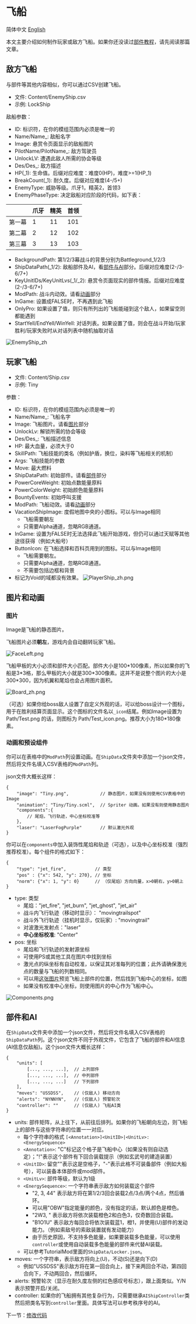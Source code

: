 # 飞船
简体中文 [English](Ship_EN.md)

本文主要介绍如何制作玩家或敌方飞船。如果你还没读过[部件教程](ShipUnit.md)，请先阅读那篇文章。

## 敌方飞船

与部件等其他内容相似，你可以通过CSV创建飞船。

- 文件: Content/EnemyShip.csv
- 示例: LockShip

敌船参数：

- ID: 标识符，在你的模组范围内必须是唯一的
- Name/Name_: 敌船名字
- Image: 悬赏令页面显示的敌船图片
- PilotName/PilotName_: 敌方驾驶员
- UnlockLV: 遭遇此敌人所需的协会等级
- Des/Des_: 敌方描述
- HP(_1): 生命值。后缀对应难度：难度0(HP)，难度>=1(HP_1)
- BreakCount(_1): 耐久度。后缀对应难度(4-/5+)
- EnemyType: 威胁等级。爪牙1，精英2，首领3
- EnemyPhaseType: 决定敌船对应阶段的代码，如下表：

| | 爪牙     | 精英   | 首领    |
| --------| -------- | -------- | -------- |
|第一幕 | 1 | 11 | 101 |
|第二幕 | 2 | 12 | 102 |
|第三幕 | 3 | 13 | 103 |

- BackgroundPath: 第1/2/3幕战斗的背景分别为Battleground_1/2/3
- ShipDataPath(_1/2): 敌船部件及AI，看[部件与AI](#ai)部分。后缀对应难度(2-/3-6/7+)
- KeyUnitIDs/KeyUnitLvs(_1/_2): 悬赏令页面现实的部件情报。后缀对应难度(2-/3-6/7+)
- ModPath: 战斗内动效。请看[动画](#anim)部分
- InGame: 设置成FALSE时，不再遇到此飞船
- OnlyPro: 如果设置了值，则只有所列出的飞船能碰到这个敌人，如果留空则都能遇到
- StartYell/EndYell/WinYell: 对话列表。如果设置了值，则会在战斗开始/玩家胜利/玩家失败时从对话列表中随机抽取对话

![EnemyShip_zh](../images/EnemyShip_zh.png)

## 玩家飞船

- 文件: Content/Ship.csv
- 示例: Tiny

参数：

- ID: 标识符，在你的模组范围内必须是唯一的
- Name/Name_: 飞船名字
- Image: 飞船图片。请看[图片](#image)部分
- UnlockLv: 解锁所需的协会等级
- Des/Des_: 飞船描述信息
- HP: 最大血量，必须大于0
- SkillPath: 飞船技能的类名（例如护盾，换位，染料等飞船相关的机制）
- Args: 飞船技能的参数
- Move: 最大燃料
- ShipDataPath: 初始部件。请看[部件](#ai)部分
- PowerCoreWeight: 初始点数能量原料
- PowerColorWeight: 初始颜色能量原料
- BountyEvents: 初始呼叫支援
- ModPath: 飞船动效。请看[动画](#anim)部分
- VacationShipImage: 度假地图中央的小图标。可以与Image相同
    - 飞船需要朝左
    - 只需要Alpha通道，忽略RGB通道。
- InGame: 设置为FALSE时无法选择此飞船开始游戏，但仍可以通过天赋等其他途径获得（例如大船号）
- ButtonIcon: 在飞船选择和百科页用到的图标。可以与Image相同
    - 飞船需要朝左。
    - 只需要Alpha通道，忽略RGB通道。
    - 不需要包括边框和背景
- 标记为Void的域都没有效果。
![PlayerShip_zh.png](../images/PlayerShip_zh.png)

## 图片和动画

### 图片 <a id="image"></a>

Image是飞船的静态图片。

飞船图片必须**朝左**，游戏内会自动翻转玩家飞船。

![FaceLeft.png](../images/FaceLeft.png)

飞船甲板的大小必须和部件大小匹配。部件大小是100\*100像素，所以如果你的飞船是3\*3格，那么甲板的大小就是300\*300像素。这并不是说整个图片的大小是300\*300，因为机翼和尾焰也会占用图片面积。

![Board_zh.png](../images/Board_zh.png)

（可选）如果你给boss敌人设置了自定义外观的话，可以给boss设计一个图标，用于在胜利结算页面显示。这个图标的文件名以`_icon`结尾。例如Image设置为 Path/Test.png 的话，则图标为 Path/Test_icon.png。推荐大小为180\*180像素。

### 动画和预设组件<a id="anim"></a>

你可以在表格中的`ModPath`列设置动画。在`ShipData`文件夹中添加一个json文件，然后将文件名填入CSV表格的`ModPath`列。

json文件大概长这样：
```
{
    "image": "Tiny.png",            // 静态图片，如果没有则使用CSV表格中的Image
    "animation": "Tiny/Tiny.scml",  // Spriter 动画。如果没有则使用静态图片
    "components":{
        // 尾焰，飞行轨迹，中心坐标校准等
    },
    "laser": "LaserFogPurple"       // 默认激光外观
}
```

你可以在`components`中加入装饰性尾焰和轨迹（可选），以及中心坐标校准（强烈推荐校准）。每个组件的格式如下：

```
{
    "type": "jet_fire",           // 类型
    "pos" : {"x": 542, "y": 270}, // 坐标
    "norm": {"x": 1, "y": 0}      // （仅尾焰）方向向量，x>0朝右，y>0朝上
}
```

- type: 类型
    - 尾焰："jet_fire", "jet_burn", "jet_ghost", "jet_air"
    - 战斗内飞行轨迹（移动时显示）： "movingtrailspot"
    - 战斗外飞行轨迹（挂机时显示，仅玩家）: "movingtrail"
    - 对波激光发射点："laser"
    - **中心坐标校准**: "Center"
- pos: 坐标
    - 尾焰和飞行轨迹的发射源坐标
    - 可使用PS或其他工具在图片中找到坐标
    - 激光点的纵坐标有自动校准，以保证其对准每列的位置；此外请确保激光点的数量与飞船的列数相同。
    - 可以用[这张图片](../images/calibrator.png)预览飞船上部件的位置，然后找到飞船中心的坐标，如图
    - 如果没有校准中心坐标，则使用图片的中心作为飞船中心。

![Components.png](../images/Components.png)

## 部件和AI <a id="ai"></a>

在`ShipData`文件夹中添加一个json文件，然后将文件名填入CSV表格的`ShipDataPath`列。这个json文件不同于外观文件，它包含了飞船的部件和AI信息(AI信息仅敌船)。这个json文件大概长这样：

```
{
    "units": [
        [..., ..., ...],  // 上列部件
        [..., ..., ...],  // 中列部件
        [..., ..., ...]   // 下列部件
    ],
    "moves": "USSDSS",    // (仅敌人) 移动方向
    "alerts": "NYNNYN",   // (仅敌人) 预警轮次
    "controller": ""      // (仅敌人) 飞船AI类
}
```

- units: 部件矩阵，从上往下，从前往后排列。如果你的飞船朝向左边，则飞船上的部件与这些字符串的位置一一对应。
    - 每个字符串的格式 `[<Annotation>]<UnitID>|<UnitLv>:<EnergySequence>`
    - `<Annotation>`: "C"标记这个格子是飞船中心（如果没有则自动选定）；"!"表示这个部件有下回合装载提示（例如玄武号的建造装置）
    - `<UnitID>`: 留空""表示这是空格子，"-"表示此格不可装备部件（例如大船号），可以装备本体部件或mod部件。
    - `<UnitLv>`: 部件等级，默认为1级
    - `<EnergySequence>`: 一个字符串表示敌方如何装载这个部件
        - "2, 3, 44" 表示敌方将在第1/2/3回合装载2点/3点/两个4点，然后循环。
        - 可以用"OBW"指定能量的颜色，没有指定的话，默认颜色是橙色。
        - "2W3, " 表示敌方将依次装载橙色2和白色3，仅奇数回合装载。
        - "B1O1U" 表示敌方每回合将依次装载蓝1，橙1，并使用(U)部件的发动能力。（例如索敌号的索敌装置就有发动能力）
        - 由于历史原因，不支持多色能量，如果要装载多色能量，可以使用`controller`或使用自动装载多色能量的部件来代替AI装载。
    - 可以参考TutorialMod里面的`ShipData/Locker.json`。
- moves: 一个字符串，表示敌方将向上(U)，不动(S)还是向下(D)
    - 例如"USSDSS"表示敌方将在第一回合向上，接下来两回合不动，第四回合向下，不动两回合，然后循环。
- alerts: 预警轮次（显示在耐久度左侧的红色感叹号标志），跟上面类似。Y/N表示预警开启/关闭。
- controller: 如果你的飞船拥有其他复杂行为，只需要继承`AIShipController`类然后把类名写到`controller`里面。具体写法可以参考秩序号的AI。

下一节：[修改代码](Patch.md)